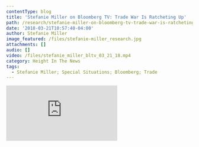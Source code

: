 ```yaml
---
contentType: blog
title: 'Stefanie Miller on Bloomberg TV: Trade War Is Ratcheting Up'
path: /research/stefanie-miller-on-bloomberg-tv-trade-war-is-ratcheting-up
date: '2018-03-21T10:57:40-04:00'
author: Stefanie Miller
image_featured: /files/stefanie-miller_research.jpg
attachments: []
audio: []
video: /files/stefanie_miller_bltv_03_21_18.mp4
category: Height In The News
tags:
  - Stefanie Miller; Special Situations; Bloomberg; Trade
---
```

<iframe src="https://www.bloomberg.com/multimedia/api/embed/iframe?id=9877a81b-4a57-42e0-8176-c0d8407eff1b" allowscriptaccess="always" frameborder="0"></iframe>
